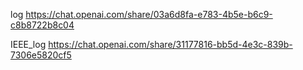 log        https://chat.openai.com/share/03a6d8fa-e783-4b5e-b6c9-c8b8722b8c04

IEEE_log   https://chat.openai.com/share/31177816-bb5d-4e3c-839b-7306e5820cf5
